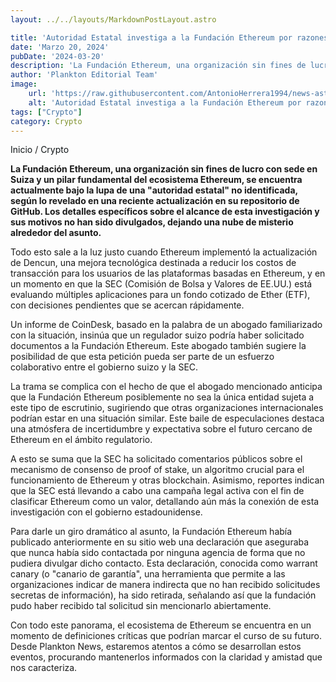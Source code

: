 ```yaml
---
layout: ../../layouts/MarkdownPostLayout.astro

title: 'Autoridad Estatal investiga a la Fundación Ethereum por razones no reveladas'
date: 'Marzo 20, 2024'
pubDate: '2024-03-20'
description: 'La Fundación Ethereum, una organización sin fines de lucro con sede en Suiza y un pilar fundamental del ecosistema Ethereum.'
author: 'Plankton Editorial Team'
image:
    url: 'https://raw.githubusercontent.com/AntonioHerrera1994/news-astro/master/src/assets/crypto/crypto24.webp'
    alt: 'Autoridad Estatal investiga a la Fundación Ethereum por razones no reveladas'
tags: ["Crypto"]
category: Crypto
---
```


<span><a href="/" style="text-decoration:none;color:#0F1416">Inicio</a> / <a href="/crypto" style="text-decoration:none;color:#0F1416">Crypto</a></span>


<p style="font-weight: bold;">La Fundación Ethereum, una organización sin fines de lucro con sede en Suiza y un pilar fundamental del ecosistema Ethereum, se encuentra actualmente bajo la lupa de una "autoridad estatal" no identificada, según lo revelado en una reciente actualización en su repositorio de GitHub. Los detalles específicos sobre el alcance de esta investigación y sus motivos no han sido divulgados, dejando una nube de misterio alrededor del asunto.</p>

Todo esto sale a la luz justo cuando Ethereum implementó la actualización de Dencun, una mejora tecnológica destinada a reducir los costos de transacción para los usuarios de las plataformas basadas en Ethereum, y en un momento en que la SEC (Comisión de Bolsa y Valores de EE.UU.) está evaluando múltiples aplicaciones para un fondo cotizado de Ether (ETF), con decisiones pendientes que se acercan rápidamente.

Un informe de CoinDesk, basado en la palabra de un abogado familiarizado con la situación, insinúa que un regulador suizo podría haber solicitado documentos a la Fundación Ethereum. Este abogado también sugiere la posibilidad de que esta petición pueda ser parte de un esfuerzo colaborativo entre el gobierno suizo y la SEC.

La trama se complica con el hecho de que el abogado mencionado anticipa que la Fundación Ethereum posiblemente no sea la única entidad sujeta a este tipo de escrutinio, sugiriendo que otras organizaciones internacionales podrían estar en una situación similar. Este baile de especulaciones destaca una atmósfera de incertidumbre y expectativa sobre el futuro cercano de Ethereum en el ámbito regulatorio.

A esto se suma que la SEC ha solicitado comentarios públicos sobre el mecanismo de consenso de proof of stake, un algoritmo crucial para el funcionamiento de Ethereum y otras blockchain. Asimismo, reportes indican que la SEC está llevando a cabo una campaña legal activa con el fin de clasificar Ethereum como un valor, detallando aún más la conexión de esta investigación con el gobierno estadounidense.

Para darle un giro dramático al asunto, la Fundación Ethereum había publicado anteriormente en su sitio web una declaración que aseguraba que nunca había sido contactada por ninguna agencia de forma que no pudiera divulgar dicho contacto. Esta declaración, conocida como warrant canary (o "canario de garantía", una herramienta que permite a las organizaciones indicar de manera indirecta que no han recibido solicitudes secretas de información), ha sido retirada, señalando así que la fundación pudo haber recibido tal solicitud sin mencionarlo abiertamente.

Con todo este panorama, el ecosistema de Ethereum se encuentra en un momento de definiciones críticas que podrían marcar el curso de su futuro. Desde Plankton News, estaremos atentos a cómo se desarrollan estos eventos, procurando mantenerlos informados con la claridad y amistad que nos caracteriza.
